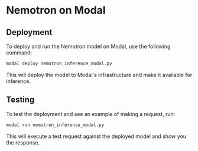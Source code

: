 # Nemotron on Modal

## Deployment

To deploy and run the Nemotron model on Modal, use the following command:

```bash
modal deploy nemotron_inference_modal.py
```

This will deploy the model to Modal's infrastructure and make it available for inference.

## Testing

To test the deployment and see an example of making a request, run:

```bash
modal run nemotron_inference_modal.py
```

This will execute a test request against the deployed model and show you the response.